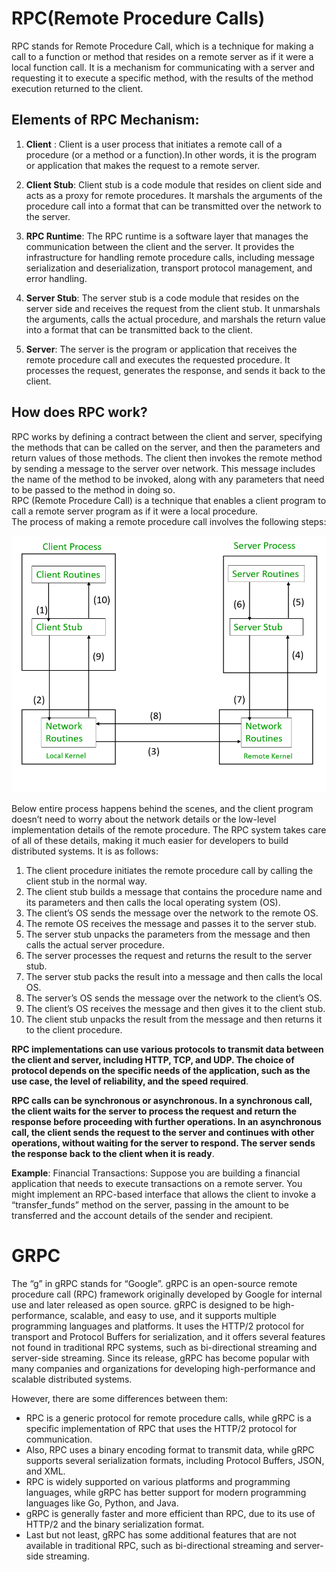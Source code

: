 # RPC(Remote Procedure Calls)

RPC stands for Remote Procedure Call, which is a technique for making a call to a function or method that resides on a remote server as if it were a local function call. It is a mechanism for communicating with a server and requesting it to execute a specific method, with the results of the method execution returned to the client.


## Elements of RPC Mechanism:
1. **Client** : Client is a user process that initiates a remote call of a procedure (or a method or a function).In other words, it is the program or application that makes the request to a remote server.  

2. **Client Stub**: Client stub is a code module that resides on client side and acts as a proxy for remote procedures. It marshals the arguments of the procedure call into a format that can be transmitted over the network to the server.  

3. **RPC Runtime**: The RPC runtime is a software layer that manages the communication between the client and the server. It provides the infrastructure for handling remote procedure calls, including message serialization and deserialization, transport protocol management, and error handling.  

4. **Server Stub**: The server stub is a code module that resides on the server side and receives the request from the client stub. It unmarshals the arguments, calls the actual procedure, and marshals the return value into a format that can be transmitted back to the client.  

5. **Server**: The server is the program or application that receives the remote procedure call and executes the requested procedure. It processes the request, generates the response, and sends it back to the client.  

## How does RPC work?
RPC works by defining a contract between the client and server, specifying the methods that can be called on the server, and then the parameters and return values of those methods. The client then invokes the remote method by sending a message to the server over network. This message includes the name of the method to be invoked, along with any parameters that need to be passed to the method in doing so.  
RPC (Remote Procedure Call) is a technique that enables a client program to call a remote server program as if it were a local procedure.  
The process of making a remote procedure call involves the following steps:

![RPC](../Photos/rpc-execution.png)  


Below entire process happens behind the scenes, and the client program doesn’t need to worry about the network details or the low-level implementation details of the remote procedure. The RPC system takes care of all of these details, making it much easier for developers to build distributed systems. It is as follows: 

1. The client procedure initiates the remote procedure call by calling the client stub in the normal way.
2. The client stub builds a message that contains the procedure name and its parameters and then calls the local operating system (OS).
3. The client’s OS sends the message over the network to the remote OS.
4. The remote OS receives the message and passes it to the server stub.
5. The server stub unpacks the parameters from the message and then calls the actual server procedure.
6. The server processes the request and returns the result to the server stub.
7. The server stub packs the result into a message and then calls the local OS.
8. The server’s OS sends the message over the network to the client’s OS.
9. The client’s OS receives the message and then gives it to the client stub.
10. The client stub unpacks the result from the message and then returns it to the client procedure.

**RPC implementations can use various protocols to transmit data between the client and server, including HTTP, TCP, and UDP. The choice of protocol depends on the specific needs of the application, such as the use case, the level of reliability, and the speed required**.

**RPC calls can be synchronous or asynchronous. In a synchronous call, the client waits for the server to process the request and return the response before proceeding with further operations. In an asynchronous call, the client sends the request to the server and continues with other operations, without waiting for the server to respond. The server sends the response back to the client when it is ready**.

**Example**: Financial Transactions: Suppose you are building a financial application that needs to execute transactions on a remote server. You might implement an RPC-based interface that allows the client to invoke a “transfer_funds” method on the server, passing in the amount to be transferred and the account details of the sender and recipient.


# GRPC 
The “g” in gRPC stands for “Google”. gRPC is an open-source remote procedure call (RPC) framework originally developed by Google for internal use and later released as open source. gRPC is designed to be high-performance, scalable, and easy to use, and it supports multiple programming languages and platforms. It uses the HTTP/2 protocol for transport and Protocol Buffers for serialization, and it offers several features not found in traditional RPC systems, such as bi-directional streaming and server-side streaming. Since its release, gRPC has become popular with many companies and organizations for developing high-performance and scalable distributed systems.

However, there are some differences between them:

- RPC is a generic protocol for remote procedure calls, while gRPC is a specific implementation of RPC that uses the HTTP/2 protocol for communication.
- Also, RPC uses a binary encoding format to transmit data, while gRPC supports several serialization formats, including Protocol Buffers, JSON, and XML.
- RPC is widely supported on various platforms and programming languages, while gRPC has better support for modern programming languages like Go, Python, and Java.
- gRPC is generally faster and more efficient than RPC, due to its use of HTTP/2 and the binary serialization format.
- Last but not least, gRPC has some additional features that are not available in traditional RPC, such as bi-directional streaming and server-side streaming.